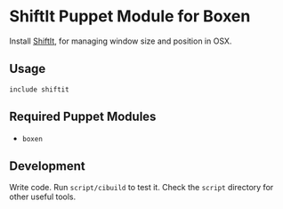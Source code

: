 # ShiftIt Puppet Module for Boxen

Install [ShiftIt](https://github.com/fikovnik/ShiftIt/), for managing window size and position in OSX.

## Usage

```puppet
include shiftit
```

## Required Puppet Modules

* `boxen`

## Development

Write code. Run `script/cibuild` to test it. Check the `script`
directory for other useful tools.
